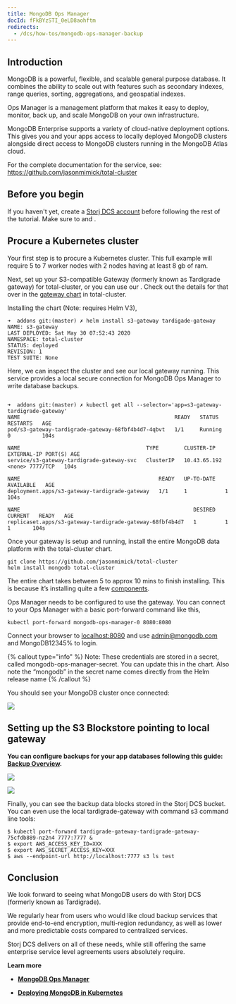```yaml
---
title: MongoDB Ops Manager
docId: fFkBYzSTI_0eLD8aohftm
redirects:
  - /dcs/how-tos/mongodb-ops-manager-backup
---
```


## Introduction

MongoDB is a powerful, flexible, and scalable general purpose database. It combines the ability to scale out with features such as secondary indexes, range queries, sorting, aggregations, and geospatial indexes.

Ops Manager is a management platform that makes it easy to deploy, monitor, back up, and scale MongoDB on your own infrastructure.

MongoDB Enterprise supports a variety of cloud-native deployment options. This gives you and your apps access to locally deployed MongoDB clusters alongside direct access to MongoDB clusters running in the MongoDB Atlas cloud.&#x20;

For the complete documentation for the service, see: <https://github.com/jasonmimick/total-cluster>

## Before you begin

If you haven't yet, create a [Storj DCS account](https://www.storj.io/signup) before following the rest of the tutorial. Make sure to [](docId:Ch4vLynsEqyT2-3qDEBiy) and [](docId:OJPnxiexQIXHmzGBkvzHc).&#x20;

## Procure a Kubernetes cluster

Your first step is to procure a Kubernetes cluster. This full example will require 5 to 7 worker nodes with 2 nodes having at least 8 gb of ram.&#x20;

Next, set up your S3-compatible Gateway (formerly known as Tardigrade gateway) for total-cluster, or you can use our [](docId:yYCzPT8HHcbEZZMvfoCFa). Check out the details for that over in the [gateway chart](https://github.com/jasonmimick/total-cluster/tree/master/addons/tardigade-gateway) in total-cluster.

Installing the chart (Note: requires Helm V3),

```Text
➜  addons git:(master) ✗ helm install s3-gateway tardigade-gateway
NAME: s3-gateway
LAST DEPLOYED: Sat May 30 07:52:43 2020
NAMESPACE: total-cluster
STATUS: deployed
REVISION: 1
TEST SUITE: None
```

Here, we can inspect the cluster and see our local gateway running. This service provides a local secure connection for MongoDB Ops Manager to write database backups.

```Text

➜  addons git:(master) ✗ kubectl get all --selector='app=s3-gateway-tardigrade-gateway'
NAME                                                 READY   STATUS    RESTARTS   AGE
pod/s3-gateway-tardigrade-gateway-68fbf4b4d7-4qbvt   1/1     Running   0          104s

NAME                                        TYPE        CLUSTER-IP EXTERNAL-IP PORT(S) AGE
service/s3-gateway-tardigrade-gateway-svc   ClusterIP   10.43.65.192 <none> 7777/TCP   104s

NAME                                            READY   UP-TO-DATE   AVAILABLE   AGE
deployment.apps/s3-gateway-tardigrade-gateway   1/1     1            1           104s

NAME                                                       DESIRED   CURRENT   READY   AGE
replicaset.apps/s3-gateway-tardigrade-gateway-68fbf4b4d7   1         1         1       104s
```

Once your gateway is setup and running, install the entire MongoDB data platform with the total-cluster chart.&#x20;

```Text
git clone https://github.com/jasonmimick/total-cluster
helm install mongodb total-cluster
```

The entire chart takes between 5 to approx 10 mins to finish installing. This is because it’s installing quite a few [components](https://github.com/jasonmimick/total-cluster#what-is-total-cluster).

Ops Manager needs to be configured to use the gateway. You can connect to your Ops Manager with a basic port-forward command like this,

```Text
kubectl port-forward mongodb-ops-manager-0 8080:8080
```

Connect your browser to [localhost:8080](http://localhost:8080) and use <admin@mongodb.com> and MongoDB12345% to login.

{% callout type="info"  %}
Note: These credentials are stored in a secret, called mongodb-ops-manager-secret. You can update this in the chart. Also note the “mongodb” in the secret name comes directly from the Helm release name
{% /callout %}

You should see your MongoDB cluster once connected:

![](https://link.storjshare.io/raw/jua7rls6hkx5556qfcmhrqed2tfa/docs/images/FF9JYqaVtX4deZoaS8fmj_mongodb.png)

## Setting up the S3 Blockstore pointing to local gateway

**You can configure backups for your app databases following this guide:** [**Backup Overview**](https://docs.opsmanager.mongodb.com/current/core/backup-overview/)**.**&#x20;

![](https://link.storjshare.io/raw/jua7rls6hkx5556qfcmhrqed2tfa/docs/images/kJgbgrQYMtvXwRk64uzND_mongodb2.png)

![](https://link.storjshare.io/raw/jua7rls6hkx5556qfcmhrqed2tfa/docs/images/5B3azwyWH9dHSdO9N-_qh_mongodb3.png)

Finally, you can see the backup data blocks stored in the Storj DCS bucket. You can even use the local tardigrade-gateway with command s3 command line tools:

```Text
$ kubectl port-forward tardigrade-gateway-tardigrade-gateway-75cfdb889-nz2n4 7777:7777 &
$ export AWS_ACCESS_KEY_ID=XXX
$ export AWS_SECRET_ACCESS_KEY=XXX
$ aws --endpoint-url http://localhost:7777 s3 ls test
```

## Conclusion

We look forward to seeing what MongoDB users do with Storj DCS (formerly known as Tardigrade).&#x20;

We regularly hear from users who would like cloud backup services that provide end-to-end encryption, multi-region redundancy, as well as lower and more predictable costs compared to centralized services.&#x20;

Storj DCS delivers on all of these needs, while still offering the same enterprise service level agreements users absolutely require.&#x20;

**Learn more**

- [**MongoDB Ops Manager**](https://www.mongodb.com/products/ops-manager)

- [**Deploying MongoDB in Kubernetes** ](https://www.mongodb.com/kubernetes)
